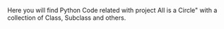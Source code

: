 Here you will find Python Code related with project All is a Circle" with 
a collection of Class, Subclass and others.